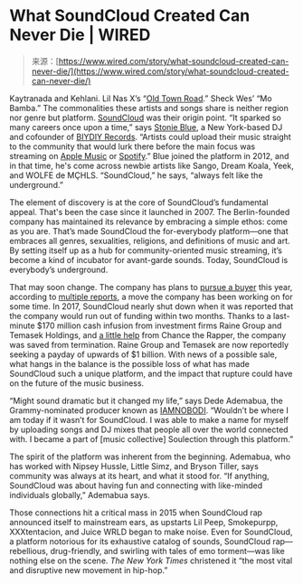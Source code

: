 <!--yml
category: 未分类
date: 2024-05-27 14:49:22
-->

# What SoundCloud Created Can Never Die | WIRED

> 来源：[https://www.wired.com/story/what-soundcloud-created-can-never-die/](https://www.wired.com/story/what-soundcloud-created-can-never-die/)

Kaytranada and Kehlani. Lil Nas X’s “[Old Town Road](https://www.wired.com/story/lil-nas-x-old-town-road-song-of-2019/).” Sheck Wes’ “Mo Bamba.” The commonalities these artists and songs share is neither region nor genre but platform. [SoundCloud](https://www.wired.com/2016/03/soundclouds-new-venture-mixes-social-network-music-service/) was their origin point. “It sparked so many careers once upon a time,” says [Stonie Blue](https://soundcloud.com/antbluejr), a New York-based DJ and cofounder of [BIYDIY Records](http://www.biydiy.online/). “Artists could upload their music straight to the community that would lurk there before the main focus was streaming on [Apple Music](https://www.wired.com/tag/apple-music/) or [Spotify](https://www.wired.com/tag/spotify/).” Blue joined the platform in 2012, and in that time, he's come across newbie artists like Sango, Dream Koala, Yeek, and WOLFE de MÇHLS. “SoundCloud,” he says, “always felt like the underground.”

The element of discovery is at the core of SoundCloud’s fundamental appeal. That's been the case since it launched in 2007\. The Berlin-founded company has maintained its relevance by embracing a simple ethos: come as you are. That’s made SoundCloud the for-everybody platform—one that embraces all genres, sexualities, religions, and definitions of music and art. By setting itself up as a hub for community-oriented music streaming, it’s become a kind of incubator for avant-garde sounds. Today, SoundCloud is everybody’s underground.

That may soon change. The company has plans to [pursue a buyer](https://www.billboard.com/business/streaming/soundcloud-preparing-to-sell-1235578246/https://www.billboard.com/business/streaming/soundcloud-preparing-to-sell-1235578246/) this year, according to [multiple reports](https://news.sky.com/story/music-streaming-service-soundcloud-tunes-up-for-sale-13043602), a move the company has been working on for some time. In 2017, SoundCloud nearly shut down when it was reported that the company would run out of funding within two months. Thanks to a last-minute $170 million cash infusion from investment firms Raine Group and Temasek Holdings, and [a little help](https://www.vulture.com/2017/07/chance-the-rapper-soundcloud.html) from Chance the Rapper, the company was saved from termination. Raine Group and Temasek are now reportedly seeking a payday of upwards of $1 billion. With news of a possible sale, what hangs in the balance is the possible loss of what has made SoundCloud such a unique platform, and the impact that rupture could have on the future of the music business.

“Might sound dramatic but it changed my life,” says Dede Ademabua, the Grammy-nominated producer known as [IAMNOBODI](https://soundcloud.com/iamnobodi). “Wouldn’t be where I am today if it wasn’t for SoundCloud. I was able to make a name for myself by uploading songs and DJ mixes that people all over the world connected with. I became a part of [music collective] Soulection through this platform.”

The spirit of the platform was inherent from the beginning. Ademabua, who has worked with Nipsey Hussle, Little Simz, and Bryson Tiller, says community was always at its heart, and what it stood for. “If anything, SoundCloud was about having fun and connecting with like-minded individuals globally,” Ademabua says.

Those connections hit a critical mass in 2015 when SoundCloud rap announced itself to mainstream ears, as upstarts Lil Peep, Smokepurpp, XXXtentacion, and Juice WRLD began to make noise. Even for SoundCloud, a platform notorious for its exhaustive catalog of sounds, SoundCloud rap—rebellious, drug-friendly, and swirling with tales of emo torment—was like nothing else on the scene. *The New York Times* christened it “the most vital and disruptive new movement in hip-hop.”